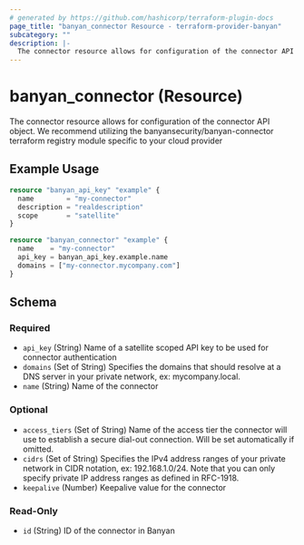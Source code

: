 ```yaml
---
# generated by https://github.com/hashicorp/terraform-plugin-docs
page_title: "banyan_connector Resource - terraform-provider-banyan"
subcategory: ""
description: |-
  The connector resource allows for configuration of the connector API object. We recommend utilizing the banyansecurity/banyan-connector terraform registry module specific to your cloud provider
---
```


# banyan_connector (Resource)

The connector resource allows for configuration of the connector API object. We recommend utilizing the banyansecurity/banyan-connector terraform registry module specific to your cloud provider

## Example Usage

```terraform
resource "banyan_api_key" "example" {
  name        = "my-connector"
  description = "realdescription"
  scope       = "satellite"
}

resource "banyan_connector" "example" {
  name    = "my-connector"
  api_key = banyan_api_key.example.name
  domains = ["my-connector.mycompany.com"]
}
```

<!-- schema generated by tfplugindocs -->
## Schema

### Required

- `api_key` (String) Name of a satellite scoped API key to be used for connector authentication
- `domains` (Set of String) Specifies the domains that should resolve at a DNS server in your private network, ex: mycompany.local.
- `name` (String) Name of the connector

### Optional

- `access_tiers` (Set of String) Name of the access tier the connector will use to establish a secure dial-out connection. Will be set automatically if omitted.
- `cidrs` (Set of String) Specifies the IPv4 address ranges of your private network in CIDR notation, ex: 192.168.1.0/24. Note that you can only specify private IP address ranges as defined in RFC-1918.
- `keepalive` (Number) Keepalive value for the connector

### Read-Only

- `id` (String) ID of the connector in Banyan


